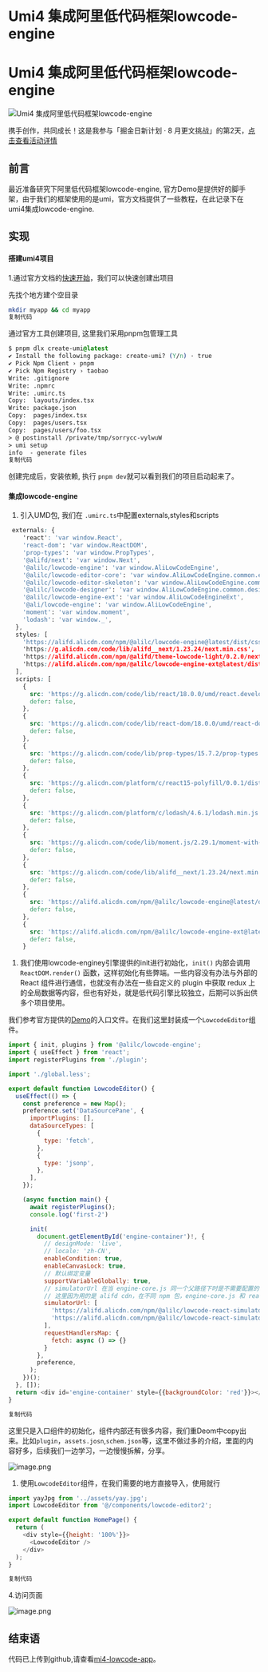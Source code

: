 # Umi4 集成阿里低代码框架lowcode-engine


<!--more-->

# Umi4 集成阿里低代码框架lowcode-engine

![Umi4 集成阿里低代码框架lowcode-engine](./images/cfb2462f6c6e430fb769c7da8479ef2etplv-k3u1fbpfcp-zoom-crop-mark3024302430241702.webp)

携手创作，共同成长！这是我参与「掘金日新计划 · 8 月更文挑战」的第2天，[点击查看活动详情](https://juejin.cn/post/7123120819437322247)

## 前言

最近准备研究下阿里低代码框架lowcode-engine, 官方Demo是提供好的脚手架，由于我们的框架使用的是umi，官方文档提供了一些教程，在此记录下在umi4集成lowcode-engine.

## 实现

#### 搭建umi4项目

1.通过官方文档的[快速开始](https://link.juejin.cn/?target=https%3A%2F%2Fumijs.org%2Fdocs%2Ftutorials%2Fgetting-started)，我们可以快速创建出项目

先找个地方建个空目录

```bash
mkdir myapp && cd myapp
复制代码
```

通过官方工具创建项目, 这里我们采用pnpm包管理工具

```css
$ pnpm dlx create-umi@latest
✔ Install the following package: create-umi? (Y/n) · true
✔ Pick Npm Client › pnpm
✔ Pick Npm Registry › taobao
Write: .gitignore
Write: .npmrc
Write: .umirc.ts
Copy:  layouts/index.tsx
Write: package.json
Copy:  pages/index.tsx
Copy:  pages/users.tsx
Copy:  pages/users/foo.tsx
> @ postinstall /private/tmp/sorrycc-vylwuW
> umi setup
info  - generate files
复制代码
```

创建完成后，安装依赖, 执行 `pnpm dev`就可以看到我们的项目启动起来了。

#### 集成lowcode-engine

1. 引入UMD包, 我们在 `.umirc.ts`中配置externals,styles和scripts

```css
 externals: {
    'react': 'var window.React',
    'react-dom': 'var window.ReactDOM',
    'prop-types': 'var window.PropTypes',
    '@alifd/next': 'var window.Next',
    '@alilc/lowcode-engine': 'var window.AliLowCodeEngine',
    '@alilc/lowcode-editor-core': 'var window.AliLowCodeEngine.common.editorCabin',
    '@alilc/lowcode-editor-skeleton': 'var window.AliLowCodeEngine.common.skeletonCabin',
    '@alilc/lowcode-designer': 'var window.AliLowCodeEngine.common.designerCabin',
    '@alilc/lowcode-engine-ext': 'var window.AliLowCodeEngineExt',
    '@ali/lowcode-engine': 'var window.AliLowCodeEngine',
    'moment': 'var window.moment',
    'lodash': 'var window._',
  },
  styles: [
    'https://alifd.alicdn.com/npm/@alilc/lowcode-engine@latest/dist/css/engine-core.css',
    'https://g.alicdn.com/code/lib/alifd__next/1.23.24/next.min.css',
    'https://alifd.alicdn.com/npm/@alifd/theme-lowcode-light/0.2.0/next.min.css',
    'https://alifd.alicdn.com/npm/@alilc/lowcode-engine-ext@latest/dist/css/engine-ext.css'
  ],
  scripts: [
    {
      src: 'https://g.alicdn.com/code/lib/react/18.0.0/umd/react.development.js',
      defer: false,
    },
    {
      src: 'https://g.alicdn.com/code/lib/react-dom/18.0.0/umd/react-dom.development.js',
      defer: false,
    },
    {
      src: 'https://g.alicdn.com/code/lib/prop-types/15.7.2/prop-types.js',
      defer: false,
    },
    {
      src: 'https://g.alicdn.com/platform/c/react15-polyfill/0.0.1/dist/index.js',
      defer: false,
    },
    {
      src: 'https://g.alicdn.com/platform/c/lodash/4.6.1/lodash.min.js',
      defer: false,
    },
    {
      src: 'https://g.alicdn.com/code/lib/moment.js/2.29.1/moment-with-locales.min.js',
      defer: false,
    },
    {
      src: 'https://g.alicdn.com/code/lib/alifd__next/1.23.24/next.min.js',
      defer: false,
    },
    {
      src: 'https://alifd.alicdn.com/npm/@alilc/lowcode-engine@latest/dist/js/engine-core.js',
      defer: false,
    },
    {
      src: 'https://alifd.alicdn.com/npm/@alilc/lowcode-engine-ext@latest/dist/js/engine-ext.js',
      defer: false,
    }
```

1. 我们使用lowcode-enginey引擎提供的init进行初始化，`init()` 内部会调用 `ReactDOM.render()` 函数，这样初始化有些弊端。一些内容没有办法与外部的 React 组件进行通信，也就没有办法在一些自定义的 plugin 中获取 redux 上的全局数据等内容，但也有好处，就是低代码引擎比较独立，后期可以拆出供多个项目使用。

我们参考官方提供的[Demo](https://link.juejin.cn/?target=https%3A%2F%2Fgithub.com%2Falibaba%2Flowcode-demo)的入口文件。在我们这里封装成一个`LowcodeEditor`组件。

```javascript
import { init, plugins } from '@alilc/lowcode-engine';
import { useEffect } from 'react';
import registerPlugins from './plugin';

import './global.less';

export default function LowcodeEditor() {
  useEffect(() => {
    const preference = new Map();
    preference.set('DataSourcePane', {
      importPlugins: [],
      dataSourceTypes: [
        {
          type: 'fetch',
        },
        {
          type: 'jsonp',
        },
      ],
    });

    (async function main() {
      await registerPlugins();
      console.log('first-2')

      init(
        document.getElementById('engine-container')!, {
          // designMode: 'live',
          // locale: 'zh-CN',
          enableCondition: true,
          enableCanvasLock: true,
          // 默认绑定变量
          supportVariableGlobally: true,
          // simulatorUrl 在当 engine-core.js 同一个父路径下时是不需要配置的！！！
          // 这里因为用的是 alifd cdn，在不同 npm 包，engine-core.js 和 react-simulator-renderer.js 是不同路径
          simulatorUrl: [
            'https://alifd.alicdn.com/npm/@alilc/lowcode-react-simulator-renderer@latest/dist/css/react-simulator-renderer.css',
            'https://alifd.alicdn.com/npm/@alilc/lowcode-react-simulator-renderer@latest/dist/js/react-simulator-renderer.js',
          ],
          requestHandlersMap: {
            fetch: async () => {}
          }
        },
        preference,
      );
    })();
  }, []);
  return <div id='engine-container' style={{backgroundColor: 'red'}}></div>;
}

复制代码
```

这里只是入口组件的初始化，组件内部还有很多内容，我们重Deom中copy出来。比如`plugin`，`assets.josn`,`schem.json`等，这里不做过多的介绍，里面的内容好多，后续我们一边学习，一边慢慢拆解，分享。

![image.png](./images/34d2230ea2cc4c2e922c636e5473130ftplv-k3u1fbpfcp-zoom-in-crop-mark4536000.webp)

1. 使用`LowcodeEditor`组件，在我们需要的地方直接导入，使用就行

```javascript
import yayJpg from '../assets/yay.jpg';
import LowcodeEditor from '@/components/lowcode-editor2';

export default function HomePage() {
  return (
    <div style={{height: '100%'}}>
      <LowcodeEditor />
    </div>
  );
}

复制代码
```

4.访问页面

![image.png](./images/f22b94432d4349b08cc3f7939e25e6abtplv-k3u1fbpfcp-zoom-in-crop-mark4536000.webp)

## 结束语

代码已上传到github,请查看[mi4-lowcode-app](https://link.juejin.cn/?target=https%3A%2F%2Fgithub.com%2Fjiechud%2Fuim4-lowcode-app)。

